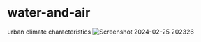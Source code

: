 # water-and-air
urban climate characteristics
![Screenshot 2024-02-25 202326](https://github.com/user-attachments/assets/5bfcb71a-268b-42f0-bcc3-12fd1b4b6b13)
